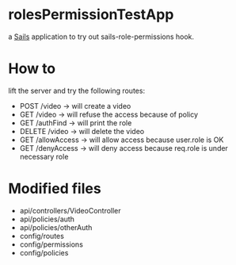 # rolesPermissionTestApp

a [Sails](http://sailsjs.org) application to try out sails-role-permissions hook.

# How to
lift the server and try the following routes:
- POST /video -> will create a video
- GET /video -> will refuse the access because of policy
- GET /authFind -> will print the role
- DELETE /video -> will delete the video
- GET /allowAccess -> will allow access because user.role is OK
- GET /denyAccess -> will deny access because req.role is under necessary role

# Modified files
- api/controllers/VideoController
- api/policies/auth
- api/policies/otherAuth
- config/routes
- config/permissions
- config/policies
